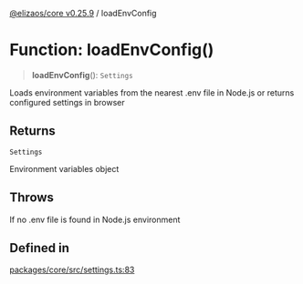 [@elizaos/core v0.25.9](../index.md) / loadEnvConfig

# Function: loadEnvConfig()

> **loadEnvConfig**(): `Settings`

Loads environment variables from the nearest .env file in Node.js
or returns configured settings in browser

## Returns

`Settings`

Environment variables object

## Throws

If no .env file is found in Node.js environment

## Defined in

[packages/core/src/settings.ts:83](https://github.com/elizaOS/eliza/blob/main/packages/core/src/settings.ts#L83)
